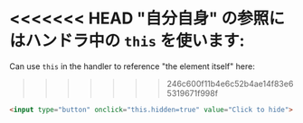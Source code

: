 <<<<<<< HEAD
"自分自身" の参照にはハンドラ中の `this` を使います:
=======
Can use `this` in the handler to reference "the element itself" here:
>>>>>>> 246c600f11b4e6c52b4ae14f83e65319671f998f

```html run height=50
<input type="button" onclick="this.hidden=true" value="Click to hide">
```
